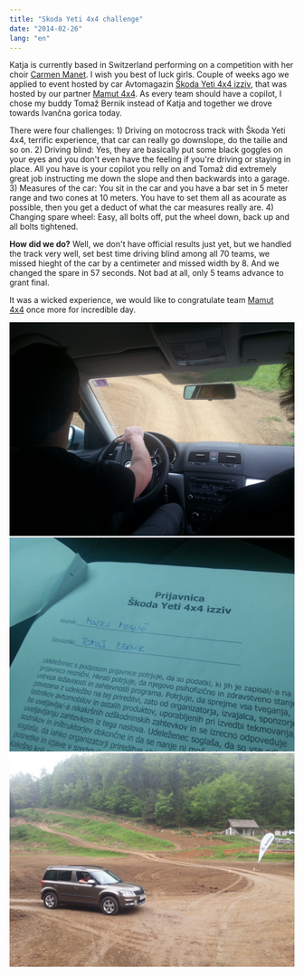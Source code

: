 ```yaml
---
title: "Skoda Yeti 4x4 challenge"
date: "2014-02-26"
lang: "en"
---
```


Katja is currently based in Switzerland performing on a competition with her choir [Carmen Manet](https://www.facebook.com/Carmen.manet?fref=ts "Carmen Manet"). I wish you best of luck girls. Couple of weeks ago we applied to event hosted by car Avtomagazin [Škoda Yeti 4x4 izziv](http://www.avto-magazin.si/novice/prijavite-se-na-skoda-4x4-izziv/?sent=True "Avtomagazin"), that was hosted by our partner [Mamut 4x4](mamut4x4.com/ "Mamut 4x4"). As every team should have a copilot, I chose my buddy Tomaž Bernik instead of Katja and together we drove towards Ivančna gorica today.

There were four challenges: 1) Driving on motocross track with Škoda Yeti 4x4, terrific experience, that car can really go downslope, do the tailie and so on. 2) Driving blind: Yes, they are basically put some black goggles on your eyes and you don't even have the feeling if you're driving or staying in place. All you have is your copilot you relly on and Tomaž did extremely great job instructing me down the slope and then backwards into a garage. 3) Measures of the car: You sit in the car and you have a bar set in 5 meter range and two cones at 10 meters. You have to set them all as acourate as possible, then you get a deduct of what the car measures really are. 4) Changing spare wheel: Easy, all bolts off, put the wheel down, back up and all bolts tightened.

**How did we do?** Well, we don't have official results just yet, but we handled the track very well, set best time driving blind among all 70 teams, we missed hieght of the car by a centimeter and missed width by 8. And we changed the spare in 57 seconds. Not bad at all, only 5 teams advance to grant final.

It was a wicked experience, we would like to congratulate team [Mamut 4x4](mamut4x4.com/ "Mamut 4x4") once more for incredible day.

![IMG_20140426_115800](../images/IMG_20140426_115800.jpg)![IMG_20140426_115532](../images/IMG_20140426_115532.jpg)![IMG_20140426_112807](../images/IMG_20140426_112807.jpg)